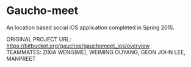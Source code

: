 # Gaucho-meet

An location based social iOS application completed in Spring 2015.

ORIGINAL PROJECT URL: https://bitbucket.org/gauchos/gauchomeet_ios/overview  
TEAMMATES: ZIXIA WENG(ME), WEIMING OUYANG, GEON JOHN LEE, MANPREET
